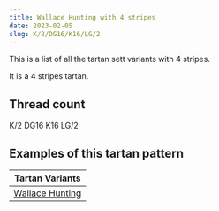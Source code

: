 ```yaml
---
title: Wallace Hunting with 4 stripes
date: 2023-02-05
slug: K/2/DG16/K16/LG/2
---
```

This is a list of all the tartan sett variants with 4 stripes.

It is a 4 stripes tartan.


## Thread count
K/2 DG16 K16 LG/2

## Examples of this tartan pattern

| Tartan Variants |
|---------------|
| [Wallace Hunting](/variants/k/2/dg16/k16/lg/2-dg11450d-k000000-lgaaaa00)||
